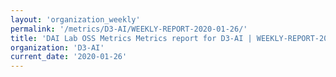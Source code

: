 ```yaml
---
layout: 'organization_weekly'
permalink: '/metrics/D3-AI/WEEKLY-REPORT-2020-01-26/'
title: 'DAI Lab OSS Metrics Metrics report for D3-AI | WEEKLY-REPORT-2020-01-26'
organization: 'D3-AI'
current_date: '2020-01-26'
---
```

